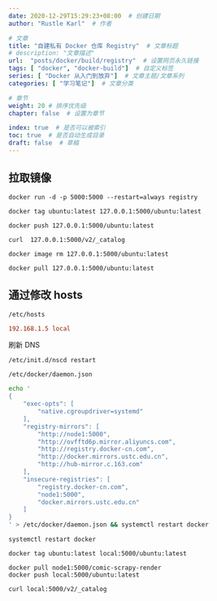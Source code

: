 ```yaml
---
date: 2020-12-29T15:29:23+08:00  # 创建日期
author: "Rustle Karl"  # 作者

# 文章
title: "自建私有 Docker 仓库 Registry"  # 文章标题
# description: "文章描述"
url:  "posts/docker/build/registry"  # 设置网页永久链接
tags: [ "docker", "docker-build"]  # 自定义标签
series: [ "Docker 从入门到放弃"]  # 文章主题/文章系列
categories: [ "学习笔记"]  # 文章分类

# 章节
weight: 20 # 排序优先级
chapter: false  # 设置为章节

index: true  # 是否可以被索引
toc: true  # 是否自动生成目录
draft: false  # 草稿
---
```


## 拉取镜像

```shell
docker run -d -p 5000:5000 --restart=always registry
```

```shell
docker tag ubuntu:latest 127.0.0.1:5000/ubuntu:latest
```

```shell
docker push 127.0.0.1:5000/ubuntu:latest
```

```shell
curl  127.0.0.1:5000/v2/_catalog
```

```shell
docker image rm 127.0.0.1:5000/ubuntu:latest
```

```shell
docker pull 127.0.0.1:5000/ubuntu:latest
```

## 通过修改 hosts

`/etc/hosts`

```ini
192.168.1.5 local
```

刷新 DNS

```shell
/etc/init.d/nscd restart
```

`/etc/docker/daemon.json`

```bash
echo '
{
    "exec-opts": [
        "native.cgroupdriver=systemd"
    ],
    "registry-mirrors": [
        "http://node1:5000",
        "http://ovfftd6p.mirror.aliyuncs.com",
        "http://registry.docker-cn.com",
        "http://docker.mirrors.ustc.edu.cn",
        "http://hub-mirror.c.163.com"
    ],
    "insecure-registries": [
        "registry.docker-cn.com",
        "node1:5000",
        "docker.mirrors.ustc.edu.cn"
    ]
}
' > /etc/docker/daemon.json && systemctl restart docker
```
```shell
systemctl restart docker
```

```shell
docker tag ubuntu:latest local:5000/ubuntu:latest
```

```shell
docker pull node1:5000/comic-scrapy-render
docker push local:5000/ubuntu:latest
```

```shell
curl local:5000/v2/_catalog
```


```shell

```

```shell

```
